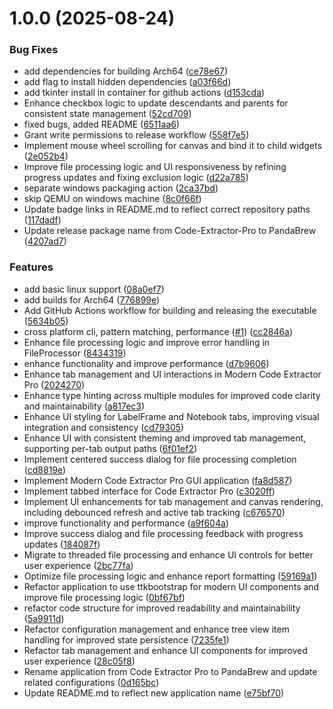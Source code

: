 # 1.0.0 (2025-08-24)


### Bug Fixes

* add dependencies for building Arch64 ([ce78e67](https://github.com/KazeFreeze/PandaBrew/commit/ce78e6734415e85d65b004588ebd00081724e0cc))
* add flag to install hidden dependencies ([a03f66d](https://github.com/KazeFreeze/PandaBrew/commit/a03f66d9719b31ab3529f237429110d4d0047af0))
* add tkinter install in container for github actions ([d153cda](https://github.com/KazeFreeze/PandaBrew/commit/d153cdaed0e27e95ebb8511cda9ce1cd62d27612))
* Enhance checkbox logic to update descendants and parents for consistent state management ([52cd709](https://github.com/KazeFreeze/PandaBrew/commit/52cd7091bddcdb98e4f14c93155630e8a34f42a6))
* fixed bugs, added README ([6511aa6](https://github.com/KazeFreeze/PandaBrew/commit/6511aa6eb76258be8c0de56e74fd22a01fc958a0))
* Grant write permissions to release workflow ([558f7e5](https://github.com/KazeFreeze/PandaBrew/commit/558f7e5d3c89423251905ea932bf922fd586767d))
* Implement mouse wheel scrolling for canvas and bind it to child widgets ([2e052b4](https://github.com/KazeFreeze/PandaBrew/commit/2e052b48dee0a36525fa87fa2d4bdc395f782710))
* Improve file processing logic and UI responsiveness by refining progress updates and fixing exclusion logic ([d22a785](https://github.com/KazeFreeze/PandaBrew/commit/d22a785a7d23ec54845275f7f62a3b1d7320b897))
* separate windows packaging action ([2ca37bd](https://github.com/KazeFreeze/PandaBrew/commit/2ca37bda8fdca9e20fc8711e5f52706291563663))
* skip QEMU on windows machine ([8c0f66f](https://github.com/KazeFreeze/PandaBrew/commit/8c0f66f22bb890a1fcffba0f1f556453abdf5f77))
* Update badge links in README.md to reflect correct repository paths ([117dadf](https://github.com/KazeFreeze/PandaBrew/commit/117dadfa9fef61b3e3a7d04d25d0e5ce4a5343dc))
* Update release package name from Code-Extractor-Pro to PandaBrew ([4207ad7](https://github.com/KazeFreeze/PandaBrew/commit/4207ad74086b142cde3b7734dc9149741b0bbd2b))


### Features

* add basic linux support ([08a0ef7](https://github.com/KazeFreeze/PandaBrew/commit/08a0ef75d30b19ecb671be3f90fbda5c8fec6f46))
* add builds for Arch64 ([776899e](https://github.com/KazeFreeze/PandaBrew/commit/776899ebd606b8b2845ec071fa2b411dda601717))
* Add GitHub Actions workflow for building and releasing the executable ([5634b05](https://github.com/KazeFreeze/PandaBrew/commit/5634b052407008cd79d8ce009f3cd528194508e2))
* cross platform cli, pattern matching, performance ([#1](https://github.com/KazeFreeze/PandaBrew/issues/1)) ([cc2846a](https://github.com/KazeFreeze/PandaBrew/commit/cc2846a9e8569a927de028df2aa06b8c74a188f4))
* Enhance file processing logic and improve error handling in FileProcessor ([8434319](https://github.com/KazeFreeze/PandaBrew/commit/843431911f811a9b4f5ee5b033d4f10efa0d5bdc))
* enhance functionality and improve performance ([d7b9606](https://github.com/KazeFreeze/PandaBrew/commit/d7b9606f3ed34813b5b98055965c738287b0be74))
* Enhance tab management and UI interactions in Modern Code Extractor Pro ([2024270](https://github.com/KazeFreeze/PandaBrew/commit/20242705c5792982208b1df321bcd1537b4e8311))
* Enhance type hinting across multiple modules for improved code clarity and maintainability ([a817ec3](https://github.com/KazeFreeze/PandaBrew/commit/a817ec34ec73d9897fc2dbbcaa42e53159d5c7f7))
* Enhance UI styling for LabelFrame and Notebook tabs, improving visual integration and consistency ([cd79305](https://github.com/KazeFreeze/PandaBrew/commit/cd79305357027a252c6d63b50df272aca5bc0303))
* Enhance UI with consistent theming and improved tab management, supporting per-tab output paths ([6f01ef2](https://github.com/KazeFreeze/PandaBrew/commit/6f01ef2651a1be0c9c1b0312e99e26caa3ffccbf))
* Implement centered success dialog for file processing completion ([cd8819e](https://github.com/KazeFreeze/PandaBrew/commit/cd8819e1807c98f5f6766b93e511c482d1b1710f))
* Implement Modern Code Extractor Pro GUI application ([fa8d587](https://github.com/KazeFreeze/PandaBrew/commit/fa8d5876b9117f51f6e5bcd723f01207c14ab05b))
* Implement tabbed interface for Code Extractor Pro ([c3020ff](https://github.com/KazeFreeze/PandaBrew/commit/c3020ffd715d1d244f160b2d1f106e15da4faf5a))
* Implement UI enhancements for tab management and canvas rendering, including debounced refresh and active tab tracking ([c676570](https://github.com/KazeFreeze/PandaBrew/commit/c67657086794f5053a5c61848d2c0690c29a4aa8))
* improve functionality and performance ([a9f604a](https://github.com/KazeFreeze/PandaBrew/commit/a9f604a9d7b30459aed53faf7d66b5667cbfa666))
* Improve success dialog and file processing feedback with progress updates ([184087f](https://github.com/KazeFreeze/PandaBrew/commit/184087fc4fa552dbc19bfd51bfcf1547b270fe81))
* Migrate to threaded file processing and enhance UI controls for better user experience ([2bc77fa](https://github.com/KazeFreeze/PandaBrew/commit/2bc77fa1c7482d00129a40956041eb343c39bb99))
* Optimize file processing logic and enhance report formatting ([59169a1](https://github.com/KazeFreeze/PandaBrew/commit/59169a1ace2583d43b9c47f23abce37e68614abb))
* Refactor application to use ttkbootstrap for modern UI components and improve file processing logic ([0bf67bf](https://github.com/KazeFreeze/PandaBrew/commit/0bf67bf583018ece06e707f6631628e1cacb5228))
* refactor code structure for improved readability and maintainability ([5a9911d](https://github.com/KazeFreeze/PandaBrew/commit/5a9911d7f51cdbb3041ec1a3fc32bdc90624841a))
* Refactor configuration management and enhance tree view item handling for improved state persistence ([7235fe1](https://github.com/KazeFreeze/PandaBrew/commit/7235fe1d86b5065ec5b21ce1c96bacffcacbf6ef))
* Refactor tab management and enhance UI components for improved user experience ([28c05f8](https://github.com/KazeFreeze/PandaBrew/commit/28c05f832f3cf7edafab40f105dd96158c52d0d8))
* Rename application from Code Extractor Pro to PandaBrew and update related configurations ([0d165bc](https://github.com/KazeFreeze/PandaBrew/commit/0d165bc922bb67ca93b97536f94ffb6acc41f9a3))
* Update README.md to reflect new application name ([e75bf70](https://github.com/KazeFreeze/PandaBrew/commit/e75bf70d0ea9d2287da027843fd51d0995f22112))
